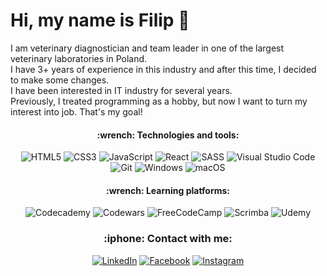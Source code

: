 

# Hi, my name is Filip :wave:
I am veterinary diagnostician and team leader in one of the largest veterinary laboratories in Poland.
<br>I have 3+ years of experience in this industry and after this time, I decided to make some changes.
<br>I have been interested in IT industry for several years.
<br>Previously, I treated programming as a hobby, but now I want to turn my interest into job. That's my goal!

<h4 align="center">:wrench: Technologies and tools:</h4>
<div align="center">
  
  ![HTML5](https://img.shields.io/badge/html5-%23E34F26.svg?style=for-the-badge&logo=html5&logoColor=white)
  ![CSS3](https://img.shields.io/badge/css3-%231572B6.svg?style=for-the-badge&logo=css3&logoColor=white)
  ![JavaScript](https://img.shields.io/badge/javascript-%23323330.svg?style=for-the-badge&logo=javascript&logoColor=%23F7DF1E)
  ![React](https://img.shields.io/badge/react-%2320232a.svg?style=for-the-badge&logo=react&logoColor=%2361DAFB)
  ![SASS](https://img.shields.io/badge/SASS-hotpink.svg?style=for-the-badge&logo=SASS&logoColor=white)
  ![Visual Studio Code](https://img.shields.io/badge/Visual%20Studio%20Code-0078d7.svg?style=for-the-badge&logo=visual-studio-code&logoColor=white)
  ![Git](https://img.shields.io/badge/git-%23F05033.svg?style=for-the-badge&logo=git&logoColor=white)
  ![Windows](https://img.shields.io/badge/Windows-0078D6?style=for-the-badge&logo=windows&logoColor=white)
  ![macOS](https://img.shields.io/badge/mac%20os-000000?style=for-the-badge&logo=macos&logoColor=F0F0F0)
  
</div>

<h4 align="center">:wrench: Learning platforms:</h4>
<div align="center">
  
  ![Codecademy](https://img.shields.io/badge/Codecademy-FFF0E5?style=for-the-badge&logo=codecademy&logoColor=1F243A)
  ![Codewars](https://img.shields.io/badge/Codewars-B1361E?style=for-the-badge&logo=codewars&logoColor=grey)
  ![FreeCodeCamp](https://img.shields.io/badge/Freecodecamp-%23123.svg?&style=for-the-badge&logo=freecodecamp&logoColor=green)
  ![Scrimba](https://img.shields.io/badge/scrimba-2B283A?style=for-the-badge&logo=scrimba&logoColor=white)
  ![Udemy](https://img.shields.io/badge/Udemy-A435F0?style=for-the-badge&logo=Udemy&logoColor=white)
  
</div>

<h3 align="center">:iphone: Contact with me:</h3>
<div align="center">

[![LinkedIn](https://img.shields.io/badge/linkedin-%230077B5.svg?style=for-the-badge&logo=linkedin&logoColor=white)](https://www.linkedin.com/in/filipzebrowski/)
[![Facebook](https://img.shields.io/badge/Facebook-%231877F2.svg?style=for-the-badge&logo=Facebook&logoColor=white)](https://www.facebook.com/f.zebrowski/)
[![Instagram](https://img.shields.io/badge/Instagram-%23E4405F.svg?style=for-the-badge&logo=Instagram&logoColor=white)](https://www.instagram.com/fil_ski9/)

</div>
